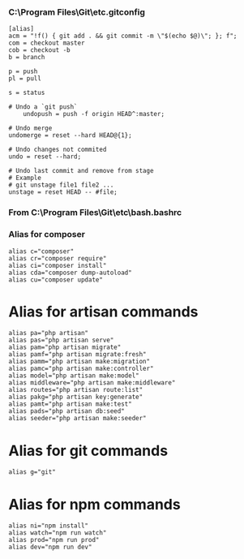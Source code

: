 ### C:\Program Files\Git\etc\.gitconfig

    [alias]
    acm = "!f() { git add . && git commit -m \"$(echo $@)\"; }; f";
    com = checkout master
    cob = checkout -b
    b = branch

    p = push
    pl = pull

    s = status

    # Undo a `git push`
    	undopush = push -f origin HEAD^:master;

    # Undo merge
    undomerge = reset --hard HEAD@{1};

    # Undo changes not commited
    undo = reset --hard;

    # Undo last commit and remove from stage
    # Example
    # git unstage file1 file2 ...
    unstage = reset HEAD -- #file;

### From C:\Program Files\Git\etc\bash.bashrc

### Alias for composer

    alias c="composer"
    alias cr="composer require"
    alias ci="composer install"
    alias cda="composer dump-autoload"
    alias cu="composer update"

# Alias for artisan commands

    alias pa="php artisan"
    alias pas="php artisan serve"
    alias pam="php artisan migrate"
    alias pamf="php artisan migrate:fresh"
    alias pamm="php artisan make:migration"
    alias pamc="php artisan make:controller"
    alias model="php artisan make:model"
    alias middleware="php artisan make:middleware"
    alias routes="php artisan route:list"
    alias pakg="php artisan key:generate"
    alias pamt="php artisan make:test"
    alias pads="php artisan db:seed"
    alias seeder="php artisan make:seeder"

# Alias for git commands

    alias g="git"

# Alias for npm commands

    alias ni="npm install"
    alias watch="npm run watch"
    alias prod="npm run prod"
    alias dev="npm run dev"
